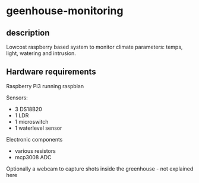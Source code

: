 # geenhouse-monitoring

## description
Lowcost raspberry based system to monitor climate parameters: temps, light, watering and intrusion.

## Hardware requirements

Raspberry Pi3 running raspbian

Sensors:
- 3 DS18B20
- 1 LDR
- 1 microswitch
- 1 waterlevel sensor

Electronic components
- various resistors
- mcp3008 ADC

Optionally a webcam to capture shots inside the greenhouse - not explained here
